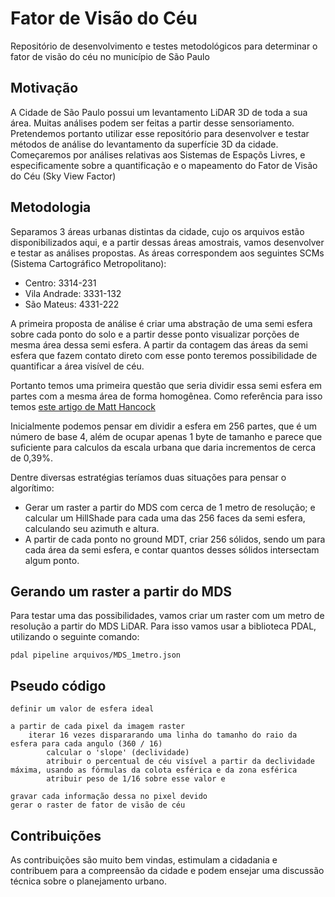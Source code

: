 # Fator de Visão do Céu

Repositório de desenvolvimento e testes metodológicos para determinar o fator de visão do céu no município de São Paulo

## Motivação

A Cidade de São Paulo possui um levantamento LiDAR 3D de toda a sua área. Muitas análises podem ser feitas a partir desse sensoriamento.
Pretendemos portanto utilizar esse repositório para desenvolver e testar métodos de análise do levantamento da superfície 3D da cidade.
Começaremos por análises relativas aos Sistemas de Espaçõs Livres, e especificamente sobre a quantificação e o mapeamento do Fator de Visão do Céu (Sky View Factor)

## Metodologia

Separamos 3 áreas urbanas distintas da cidade, cujo os arquivos estão disponibilizados aqui, e a partir dessas áreas amostrais, vamos desenvolver e testar as análises propostas.
As áreas correspondem aos seguintes SCMs (Sistema Cartográfico Metropolitano):

* Centro: 3314-231
* Vila Andrade: 3331-132
* São Mateus: 4331-222

A primeira proposta de análise é criar uma abstração de uma semi esfera sobre cada ponto do solo e a partir desse ponto visualizar porções de mesma área dessa semi esfera. A partir da contagem das áreas da semi esfera que fazem contato direto com esse ponto teremos possibilidade de quantificar a área visível de céu.

Portanto temos uma primeira questão que seria dividir essa semi esfera em partes com a mesma área de forma homogênea. Como referência para isso temos [este artigo de Matt Hancock](http://notmatthancock.github.io/2017/12/26/regular-area-sphere-partitioning.html) 

Inicialmente podemos pensar em dividir a esfera em 256 partes, que é um número de base 4, além de ocupar apenas 1 byte de tamanho e parece que suficiente para calculos da escala urbana que daria incrementos de cerca de 0,39%.

Dentre diversas estratégias teríamos duas situações para pensar o algorítimo:

* Gerar um raster a partir do MDS com cerca de 1 metro de resolução; e calcular um HillShade para cada uma das 256 faces da semi esfera, calculando seu azimuth e altura.
* A partir de cada ponto no ground MDT, criar 256 sólidos, sendo um para cada área da semi esfera, e contar quantos desses sólidos intersectam algum ponto.

## Gerando um raster a partir do MDS

Para testar uma das possibilidades, vamos criar um raster com um metro de resolução a partir do MDS LiDAR. Para isso vamos usar a biblioteca PDAL, utilizando o seguinte comando:

`pdal pipeline arquivos/MDS_1metro.json`

## Pseudo código

```
definir um valor de esfera ideal

a partir de cada pixel da imagem raster
    iterar 16 vezes dispararando uma linha do tamanho do raio da esfera para cada angulo (360 / 16)
        calcular o 'slope' (declividade)
        atribuir o percentual de céu visível a partir da declividade máxima, usando as fórmulas da colota esférica e da zona esférica
        atribuir peso de 1/16 sobre esse valor e

gravar cada informação dessa no pixel devido
gerar o raster de fator de visão de céu
```

## Contribuições

As contribuições são muito bem vindas, estimulam a cidadania e contribuem para a compreensão da cidade e podem ensejar uma discussão técnica sobre o planejamento urbano.
